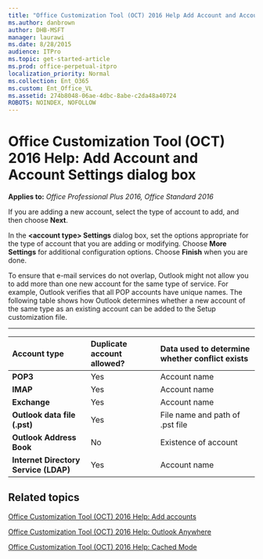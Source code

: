 ```yaml
---
title: "Office Customization Tool (OCT) 2016 Help Add Account and Account Settings dialog box"
ms.author: danbrown
author: DHB-MSFT
manager: laurawi
ms.date: 8/28/2015
audience: ITPro
ms.topic: get-started-article
ms.prod: office-perpetual-itpro
localization_priority: Normal
ms.collection: Ent_O365
ms.custom: Ent_Office_VL
ms.assetid: 274b8048-06ae-4dbc-8abe-c2da48a40724
ROBOTS: NOINDEX, NOFOLLOW
---
```


# Office Customization Tool (OCT) 2016 Help: Add Account and Account Settings dialog box

**Applies to:** *Office Professional Plus 2016, Office Standard 2016*

If you are adding a new account, select the type of account to add, and then choose **Next**.
  
In the **\<account type\> Settings** dialog box, set the options appropriate for the type of account that you are adding or modifying. Choose **More Settings** for additional configuration options. Choose **Finish** when you are done. 
  
To ensure that e-mail services do not overlap, Outlook might not allow you to add more than one new account for the same type of service. For example, Outlook verifies that all POP accounts have unique names. The following table shows how Outlook determines whether a new account of the same type as an existing account can be added to the Setup customization file.
  
****

|**Account type**|**Duplicate account allowed?**|**Data used to determine whether conflict exists**|
|:-----|:-----|:-----|
|**POP3** <br/> |Yes  <br/> |Account name  <br/> |
|**IMAP** <br/> |Yes  <br/> |Account name  <br/> |
|**Exchange** <br/> |Yes  <br/> |Account name  <br/> |
|**Outlook data file (.pst)** <br/> |Yes  <br/> |File name and path of .pst file  <br/> |
|**Outlook Address Book** <br/> |No  <br/> |Existence of account  <br/> |
|**Internet Directory Service (LDAP)** <br/> |Yes  <br/> |Account name  <br/> |
   
## Related topics
[Office Customization Tool (OCT) 2016 Help: Add accounts](oct-2016-help-add-accounts.md)
  
[Office Customization Tool (OCT) 2016 Help: Outlook Anywhere](oct-2016-help-outlook-anywhere.md)
  
[Office Customization Tool (OCT) 2016 Help: Cached Mode](oct-2016-help-cached-mode.md)

